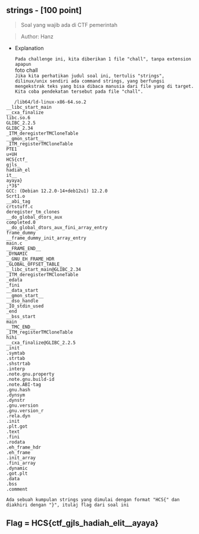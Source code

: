 ## strings - [100 point]


> Soal yang wajib ada di CTF pemerintah

> Author: Hanz


- Explanation

  `Pada challenge ini, kita diberikan 1 file "chall", tanpa extension apapun `
  <br>
  foto chall
  <br>
   `Jika kita perhatikan judul soal ini, tertulis "strings", dilinux/unix sendiri ada command strings, yang berfungsi mengekstrak teks yang bisa dibaca manusia dari file yang di target. Kita coba pendekatan tersebut pada file "chall".`
```
   /lib64/ld-linux-x86-64.so.2
__libc_start_main
__cxa_finalize
libc.so.6
GLIBC_2.2.5
GLIBC_2.34
_ITM_deregisterTMCloneTable
__gmon_start__
_ITM_registerTMCloneTable
PTE1
u+UH
HCS{ctf_
gjls_
hadiah_el
it__
ayaya}
;*3$"
GCC: (Debian 12.2.0-14+deb12u1) 12.2.0
Scrt1.o
__abi_tag
crtstuff.c
deregister_tm_clones
__do_global_dtors_aux
completed.0
__do_global_dtors_aux_fini_array_entry
frame_dummy
__frame_dummy_init_array_entry
main.c
__FRAME_END__
_DYNAMIC
__GNU_EH_FRAME_HDR
_GLOBAL_OFFSET_TABLE_
__libc_start_main@GLIBC_2.34
_ITM_deregisterTMCloneTable
_edata
_fini
__data_start
__gmon_start__
__dso_handle
_IO_stdin_used
_end
__bss_start
main
__TMC_END__
_ITM_registerTMCloneTable
hihi
__cxa_finalize@GLIBC_2.2.5
_init
.symtab
.strtab
.shstrtab
.interp
.note.gnu.property
.note.gnu.build-id
.note.ABI-tag
.gnu.hash
.dynsym
.dynstr
.gnu.version
.gnu.version_r
.rela.dyn
.init
.plt.got
.text
.fini
.rodata
.eh_frame_hdr
.eh_frame
.init_array
.fini_array
.dynamic
.got.plt
.data
.bss
.comment
```

`Ada sebuah kumpulan strings yang dimulai dengan format "HCS{" dan diakhiri dengan "}", itulaj flag dari soal ini`

## Flag = HCS{ctf_gjls_hadiah_elit__ayaya}







  <br>
  <br>